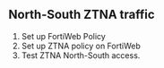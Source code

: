 ## North-South ZTNA traffic 

1. Set up FortiWeb Policy
2. Set up ZTNA policy on FortiWeb 
3. Test ZTNA North-South access. 
